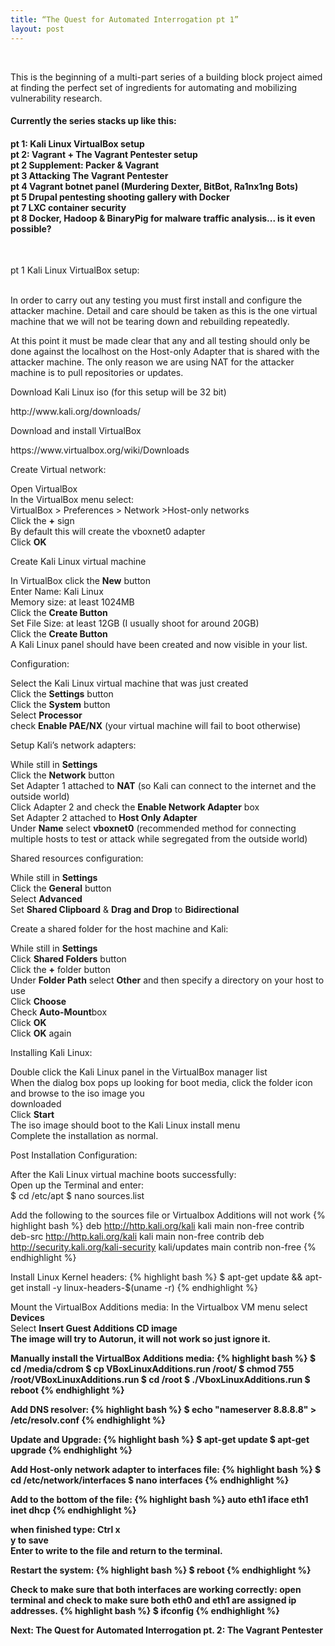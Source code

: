 ```yaml
---
title: “The Quest for Automated Interrogation pt 1”
layout: post
---
```


<br>
<p class="lead">
This is the beginning of a multi-part series of a building block project aimed at finding the perfect set of ingredients for automating and mobilizing vulnerability research. 
</p>

<p>
<h4>Currently the series stacks up like this:</h4>
</p>

<p>
<h4>
pt 1: Kali Linux VirtualBox setup<br>
pt 2: Vagrant + The Vagrant Pentester setup<br>
pt 2 Supplement: Packer & Vagrant <br>
pt 3 Attacking The Vagrant Pentester<br>
pt 4 Vagrant botnet panel (Murdering Dexter, BitBot, Ra1nx1ng Bots)<br>
pt 5 Drupal pentesting shooting gallery with Docker<br>
pt 7 LXC container security <br>
pt 8 Docker, Hadoop & BinaryPig for malware traffic analysis... is it even possible?<br>
</h4>
</p>


<br>
<p class="lead">
pt 1 Kali Linux VirtualBox setup:
</p>

<br>
In order to carry out any testing you must first install and configure the attacker machine. Detail and care should be taken as this is the one virtual machine that we will not be tearing down and rebuilding repeatedly.

At this point it must be made clear that any and all testing should only be done against the localhost on the Host-only Adapter that is shared with the attacker machine. The only reason we are using NAT for the attacker machine is to pull repositories or updates. 
 
<p class="lead">
Download Kali Linux iso (for this setup will be 32 bit)
</p>
http://www.kali.org/downloads/



<p class="lead">
Download and install VirtualBox
</p>
https://www.virtualbox.org/wiki/Downloads

<p class="lead">
Create Virtual network:
</p>
Open VirtualBox<br>
In the VirtualBox menu select:<br>
VirtualBox > Preferences > Network >Host-only networks<br>
Click the <strong>+</strong> sign<br>
By default this will create the vboxnet0 adapter<br>
Click <strong>OK</strong><br>

<p class="lead">
Create Kali Linux virtual machine
</p>

In VirtualBox click the <strong>New</strong> button<br>
Enter Name: Kali Linux<br>
Memory size: at least 1024MB<br>
Click the <strong>Create Button</strong><br>
Set File Size: at least 12GB (I usually shoot for around 20GB)<br>
Click the <strong>Create Button</strong><br>
A Kali Linux panel should have been created and now visible in your list.<br>

<p class="lead">
Configuration:
</p>
Select the Kali Linux virtual machine that was just created<br>
Click the <strong>Settings</strong> button<br>
Click the <strong>System</strong> button<br>
Select <strong>Processor</strong><br>
check <strong>Enable PAE/NX</strong> (your virtual machine will fail to boot otherwise)<br>

<p class="lead">
Setup Kali’s network adapters:
</p>
While still in <strong>Settings</strong><br>
Click the <strong>Network</strong> button<br>
Set Adapter 1 attached to <strong>NAT</strong> (so Kali can connect to the internet and the outside world)<br>
Click Adapter 2 and check the  <strong>Enable Network Adapter</strong> box<br>
Set Adapter 2 attached to <strong>Host Only Adapter</strong><br>
Under <strong>Name</strong> select <strong>vboxnet0</strong>  (recommended method for connecting multiple hosts to test or attack while segregated from the outside world)<br>


<p class="lead">
Shared resources configuration:
</p>
While still in <strong>Settings</strong><br>
Click the <strong>General</strong> button<br>
Select <strong>Advanced</strong><br>
Set <strong>Shared Clipboard</strong> & <strong>Drag and Drop</strong> to <strong>Bidirectional</strong><br>

<p class="lead">
Create a shared folder for the host machine and Kali:
</p>
While still in <strong>Settings</strong><br>
Click <strong>Shared Folders</strong> button<br>
Click the  <strong>+</strong> folder button<br>
Under <strong>Folder Path</strong> select <strong>Other</strong> and then specify a directory on your host to use<br>
Click <strong>Choose</strong><br>
Check <strong>Auto-Mount</strong>box<br>
Click <strong>OK</strong><br>
Click <strong>OK</strong> again<br> 

<p class="lead">
Installing Kali Linux:
</p>
Double click the Kali Linux panel in the VirtualBox manager list<br>
When the dialog box pops up looking for boot media, click the folder icon and browse to the iso image you<br> downloaded<br>
Click <strong>Start</strong><br>
The iso image should boot to the Kali Linux install menu<br>
Complete the installation as normal.  <br>

<p class="lead">
Post Installation Configuration:
</p>
After the Kali Linux virtual machine boots successfully:<br>
Open up the Terminal and enter: <br>
$ cd /etc/apt
$ nano sources.list

Add the following to the sources file or Virtualbox Additions will not work
{% highlight bash %}
deb http://http.kali.org/kali kali main non-free contrib
deb-src http://http.kali.org/kali kali main non-free contrib
deb http://security.kali.org/kali-security kali/updates main contrib non-free
{% endhighlight %}



Install Linux Kernel headers:
{% highlight bash %}
$ apt-get update && apt-get install -y linux-headers-$(uname -r)
{% endhighlight %}


Mount the VirtualBox Additions media:
In the Virtualbox VM menu select <strong>Devices</strong><br>
Select <strong>Insert Guest Additions CD image<strong><br>
The image will try to Autorun, it will not work so just ignore it.<br> 

Manually install the VirtualBox Additions media:
{% highlight bash %}
$ cd /media/cdrom
$ cp VBoxLinuxAdditions.run /root/
$ chmod 755 /root/VBoxLinuxAdditions.run
$ cd /root
$ ./VboxLinuxAdditions.run
$ reboot
{% endhighlight %}


Add DNS resolver:
{% highlight bash %}
$ echo "nameserver 8.8.8.8" > /etc/resolv.conf
{% endhighlight %}


Update and Upgrade:
{% highlight bash %}
$ apt-get update
$ apt-get upgrade
{% endhighlight %}



Add Host-only network adapter to interfaces file:
{% highlight bash %}
$ cd /etc/network/interfaces
$ nano interfaces
{% endhighlight %}


Add to the bottom of the file:
{% highlight bash %}
auto eth1
iface eth1 inet dhcp
{% endhighlight %}


when finished type:
Ctrl x<br>
y to save<br>
Enter to write to the file and return to the terminal.<br>

Restart the system:
{% highlight bash %}
$ reboot 
{% endhighlight %}


Check to make sure that both interfaces are working correctly:
open terminal and check to make sure both eth0 and eth1 are assigned ip addresses. 
{% highlight bash %}
$ ifconfig
{% endhighlight %}


Next: The Quest for Automated Interrogation pt. 2: The Vagrant Pentester

